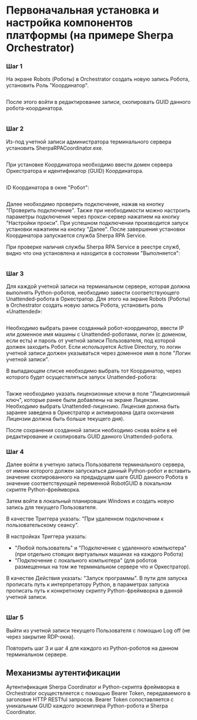 # Первоначальная установка и настройка компонентов платформы (на примере Sherpa Orchestrator)

### Шаг 1

На экране Robots (Роботы) в Orchestrator создать новую запись Робота, установить Роль "Координатор".&#x20;

<figure><img src="../../.gitbook/assets/изображение (8) (1).png" alt=""><figcaption></figcaption></figure>

После этого войти в редактирование записи, скопировать GUID данного робота-координатора.

<figure><img src="../../.gitbook/assets/изображение (1) (1) (1) (1) (1).png" alt=""><figcaption></figcaption></figure>

### Шаг 2

Из-под учетной записи администратора терминального сервера установить SherpaRPACoordinator.exe.

<figure><img src="../../.gitbook/assets/изображение (2) (1) (1) (1) (1).png" alt=""><figcaption></figcaption></figure>

При установке Координатора необходимо ввести домен сервера Оркестратора и идентификатор (GUID) Координатора.

<figure><img src="../../.gitbook/assets/изображение (3) (1) (1) (1).png" alt=""><figcaption></figcaption></figure>

ID Координатора в окне "Робот":

<figure><img src="../../.gitbook/assets/изображение (4) (1) (1) (1).png" alt=""><figcaption></figcaption></figure>

Далее необходимо проверить подключение, нажав на кнопку "Проверить подключение". Также при необходимости можно настроить параметры подключения через прокси-сервер нажатием на кнопку "Настройки прокси". При успешном подключении производится запуск установки нажатием на кнопку "Далее". После завершения установки Координатора запускается служба Sherpa RPA Service.

При проверке наличия службы Sherpa RPA Service в реестре служб, видно что она установлена и находится в состоянии "Выполняется":

<figure><img src="../../.gitbook/assets/2025-07-29_19-35-51.png" alt=""><figcaption></figcaption></figure>

### Шаг 3

Для каждой учетной записи на терминальном сервере, которая должна выполнять Python-роботов, необходимо завести соответствующего Unattended-робота в Оркестратор. Для этого на экране Robots (Роботы) в Orchestrator создать новую запись Робота, установить роль «Unattended»:

<figure><img src="../../.gitbook/assets/изображение (5) (1) (1) (1).png" alt=""><figcaption></figcaption></figure>

Необходимо выбрать ранее созданный робот-координатор, ввести IP или доменное имя машины с Unattended-роботами, логин (с доменом, если есть) и пароль от учетной записи Пользователя, под которой должен заходить Робот. Если используется Active Directory, то логин учетной записи должен указываться через доменное имя в поле "Логин учетной записи".

В выпадающем списке необходимо выбрать тот Координатор, через которого будет осуществляться запуск Unattended-робота:

<figure><img src="../../.gitbook/assets/изображение (7) (1) (1).png" alt=""><figcaption></figcaption></figure>

Также необходимо указать лицензионные ключи в поле "Лицензионный ключ", которые ранее были добавлены на экране Лицензии. Необходимо выбрать Unattended-лицензию. Лицензия должна быть заранее заведена в Оркестратор и активирована (дата окончания Лицензии должна быть больше текущего дня).

После сохранения созданной записи необходимо снова войти в её редактирование и скопировать GUID данного Unattended-робота.

### Шаг 4

Далее войти в учетную запись Пользователя терминального сервера, от имени которого должен запускаться данный Python-робот и вставить значение скопированного на предыдущем шаге GUID данного Робота в значение соответствующей переменной RobotGUID в локальном скрипте Python-фреймворка.

Затем войти в локальный планировщик Windows и создать новую запись для текущего Пользователя.&#x20;

В качестве Триггера указать: "При удаленном подключении к пользовательскому сеансу".

В настройках Триггера указать:&#x20;

* "Любой пользователь" и "Подключение с удаленного компьютера" (при отдельно стоящих виртуальных машинах на каждого Робота)&#x20;
* "Подключение с локального компьютера" (для роботов размещенных на том же терминальном сервере что и Оркестратор).

В качестве Действия указать: "Запуск программы". В пути для запуска прописать путь к интерпретатору Python, в параметрах запуска прописать путь к конкретному скрипту Python-фреймворка в данной учетной записи.

<figure><img src="../../.gitbook/assets/изображение (8) (1) (1).png" alt=""><figcaption></figcaption></figure>

### Шаг 5

Выйти из учетной записи текущего Пользователя с помощью Log off (не через закрытие RDP-окна).&#x20;

Повторить шаг 3 и шаг 4 для каждого из Python-роботов на данном терминальном сервере.

## Механизмы аутентификации

Аутентификация Sherpa Coordinator и Python-скрипта фреймворка в Orchestrator осуществляется с помощью Bearer Token, передаваемого в заголовке HTTP RESTful запросов. Bearer Token сопоставляется с уникальным GUID каждого экземпляра Python-робота и Sherpa Coordinator.
